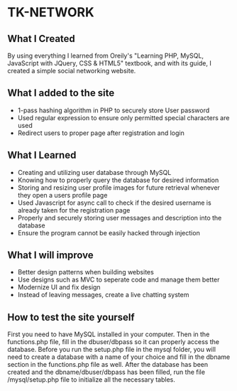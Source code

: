 # TK-NETWORK

## What I Created

By using everything I learned from Oreily's "Learning PHP, MySQL, JavaScript with JQuery, CSS & HTML5" textbook, and with its guide, I created a simple social networking website.

## What I added to the site

- 1-pass hashing algorithm in PHP to securely store User password
- Used regular expression to ensure only permitted special characters are used
- Redirect users to proper page after registration and login

## What I Learned

- Creating and utilizing user database through MySQL
- Knowing how to properly query the database for desired information
- Storing and resizing user profile images for future retrieval whenever they open a users profile page
- Used Javascript for async call to check if the desired username is already taken for the registration page
- Properly and securely storing user messages and description into the database
- Ensure the program cannot be easily hacked through injection

## What I will improve

- Better design patterns when building websites
- Use designs such as MVC to seperate code and manage them better
- Modernize UI and fix design 
- Instead of leaving messages, create a live chatting system

## How to test the site yourself

First you need to have MySQL installed in your computer. Then in the functions.php file, fill in the dbuser/dbpass so it can properly access the database.
Before you run the setup.php file in the mysql folder, you will need to create a database with a name of your choice and fill in the dbname section in the functions.php file as well. 
After the database has been created and the dbname/dbuser/dbpass has been filled, run the file /mysql/setup.php file to initialize all the necessary tables. 
